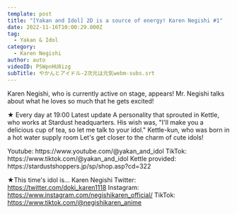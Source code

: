```yaml
---
template: post
title: "[Yakan and Idol] 2D is a source of energy! Karen Negishi #1"
date: 2022-11-16T10:00:29.000Z
tag:
  - Yakan & Idol
category:
  - Karen Negishi
author: auto
videoID: PSWpnHU8izg
subTitle: やかんとアイドル-2次元は元気webm-subs.srt
---
```

Karen Negishi, who is currently active on stage, appears!
Mr. Negishi talks about what he loves so much that he gets excited!

★ Every day at 19:00 Latest update
A personality that sprouted in Kettle, who works at Stardust headquarters.
His wish was, "I'll make you a delicious cup of tea, so let me talk to your idol."
Kettle-kun, who was born in a hot water supply room
Let's get closer to the charm of cute idols!

<Kettle and Idol>
Youtube: https://www.youtube.com/@yakan_and_idol
TikTok: https://www.tiktok.com/@yakan_and_idol
Kettle provided: https://stardustshoppers.jp/sp/shop.asp?cd=322

★This time's idol is... Karen Negishi
<Karen Negishi>
Twitter: https://twitter.com/doki_karen1118
Instagram: https://www.instagram.com/negishikaren_official/
TikTok: https://www.tiktok.com/@negishikaren_anime